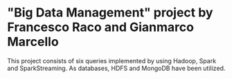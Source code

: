 # "Big Data Management" project by Francesco Raco and Gianmarco Marcello

This project consists of six queries implemented by using Hadoop, Spark and SparkStreaming. 
As databases, HDFS and MongoDB have been utilized.
